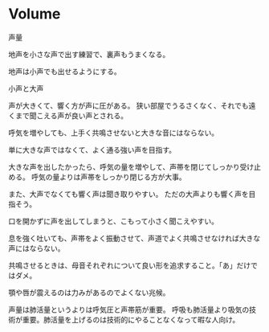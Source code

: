 # Volume

声量

地声を小さな声で出す練習で、裏声もうまくなる。

地声は小声でも出せるようにする。

小声と大声

声が大きくて、響く方が声に圧がある。
狭い部屋でうるさくなく、それでも遠くまで聞こえる声が良い声とされる。

呼気を増やしても、上手く共鳴させないと大きな音にはならない。

単に大きな声ではなくて、よく通る強い声を目指す。

大きな声を出したかったら、呼気の量を増やして、声帯を閉じてしっかり受け止める。
呼気の量よりは声帯をしっかり閉じる方が大事。

また、大声でなくても響く声は聞き取りやすい。
ただの大声よりも響く声を目指そう。

口を開かずに声を出してしまうと、こもって小さく聞こえやすい。

息を強く吐いても、声帯をよく振動させて、声道でよく共鳴させなければ大きな声にはならない。

共鳴させるときは、母音それぞれについて良い形を追求すること。「あ」だけではダメ。

顎や唇が震えるのは力みがあるのでよくない兆候。

声量は肺活量というよりは呼気圧と声帯筋が重要。
呼吸も肺活量より吸気の技術が重要。肺活量を上げるのは技術的にやることなくなって暇な人向け。
